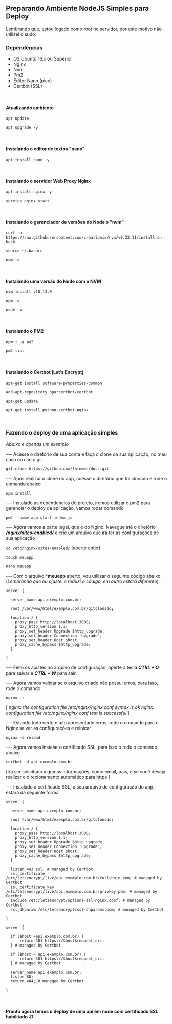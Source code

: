 ## Preparando Ambiente NodeJS Simples para Deploy

Lembrando que, estou logado como root no servidor, por este motivo não utilizei o sudo.


### Dependências

- OS Ubuntu 16.x ou Superior
- Nginx
- Nvm
- Pm2
- Editor Nano (pico)
- Certbot (SSL)
  
<br />

#### Atualizando ambiente

```apt update```

```apt upgrade -y ```

<br />

#### Instalando o editor de textos "nano"

```apt install nano -y ```

<br />

#### Instalando o servidor Web Proxy Nginx

```apt install nginx -y```

```service nginx start```

<br />

#### Instalando o gerenciador de versões do Node o "nvm"

```curl -o- https://raw.githubusercontent.com/creationix/nvm/v0.33.11/install.sh | bash```

```source ~/.bashrc```

```nvm -v```

<br />

#### Instalando uma versão do Node com o NVM

```nvm install v10.13.0```

```npm -v```

```node -v```

<br />

#### Instalando o PM2

```npm i -g pm2```

```pm2 list```

<br />

#### Instalando o Certbot (Let’s Encrypt)

```apt-get install software-properties-common```

```add-apt-repository ppa:certbot/certbot```

```apt-get update```

```apt-get install python-certbot-nginx```

<br />

### Fazendo o deploy de uma aplicação simples

*Abaixo é apenas um exemplo*


--- Acesse o diretório de sua conta e faça o clone da sua aplicação, no meu caso eu uso o git


```git clone https://github.com/fhlemes/docs.git```


--- Após realizar o clone do app, acesse o diretório que foi clonado e rode o comando abaixo


```npm install```


--- Instalado as depêndencias do projeto, iremos utilizar o pm2 para gerenciar o deploy da aplicação, vamos rodar comando


```pm2 --name app start index.js```


--- Agora vamos a parte legal, que é do Nginx. Navegue até o diretório ***/nginx/sites-enabled/*** e crie um arquivo que irá
ter as configurações de sua aplicação


```cd /etc/nginx/sites-enabled/``` [aperte enter]


```touch meuapp```


```nano meuapp```


--- Com o arquivo ***meuapp** aberto, vou utilizar o seguinte código abaixo. (_Lembrando que eu ajustei e reduzi o código, em outro estará diferente_)

```
server {

  server_name api.exemplo.com.br;

  root /var/www/html/exemplo.com.br/gitclonado;

  location / {
    proxy_pass http://localhost:3000;
    proxy_http_version 1.1;
    proxy_set_header Upgrade $http_upgrade;
    proxy_set_header Connection 'upgrade';
    proxy_set_header Host $host;
    proxy_cache_bypass $http_upgrade;
  }

}
```


--- Feito os ajustes no arquivo de configuração, aperte a tecla ***CTRL + O*** para salvar e ***CTRL + W*** para sair.


--- Agora vamos validar se o arquivo criado não possui erros, para isso, rode o comando


```nginx -t```


[ _nginx: the configuration file /etc/nginx/nginx.conf syntax is ok
nginx: configuration file /etc/nginx/nginx.conf test is successful_ ]

--- Estando tudo certo e não apresentado erros, rode o comando para o Nginx salvar as configurações e reinicar


```nginx -s reload```


--- Agora vamos instalar o certificado SSL, para isso o rode o comando abaixo


```certbot -d api.exemplo.com.br```


[Irá ser solicitado algumas informações, como email, pais, e se você deseja realizar o direcionamento automático para https ]


--- Instalado o certificado SSL, o seu arquivo de configuração do app, estará da seguinte forma


```
server {

  server_name api.exemplo.com.br;

  root /var/www/html/exemplo.com.br/gitclonado;

  location / {
    proxy_pass http://localhost:3000;
    proxy_http_version 1.1;
    proxy_set_header Upgrade $http_upgrade;
    proxy_set_header Connection 'upgrade';
    proxy_set_header Host $host;
    proxy_cache_bypass $http_upgrade;
  }

  listen 443 ssl; # managed by Certbot
  ssl_certificate /etc/letsencrypt/live/api.exemplo.com.br/fullchain.pem; # managed by Certbot
  ssl_certificate_key /etc/letsencrypt/live/api.exemplo.com.br/privkey.pem; # managed by Certbot
  include /etc/letsencrypt/options-ssl-nginx.conf; # managed by Certbot
  ssl_dhparam /etc/letsencrypt/ssl-dhparams.pem; # managed by Certbot

}

server {

  if ($host =api.exemplo.com.br) {
      return 301 https://$host$request_uri;
  } # managed by Certbot

  if ($host = api.exemplo.com.br) {
      return 301 https://$host$request_uri;
  } # managed by Certbot

  server_name api.exemplo.com.br;
  listen 80;
  return 404; # managed by Certbot

}

```

<br />

#### Pronto agora temos o deploy de uma api em node com certificado SSL habilitado :D
